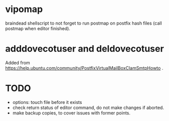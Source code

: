 # vipomap
braindead shellscript to not forget to run postmap on postfix hash files (call postmap when editor finished).

# adddovecotuser and deldovecotuser
Added from https://help.ubuntu.com/community/PostfixVirtualMailBoxClamSmtpHowto .

# TODO
- options: touch file before it exists
- check return status of editor command, do not make changes if aborted.
- make backup copies, to cover issues with former points.
